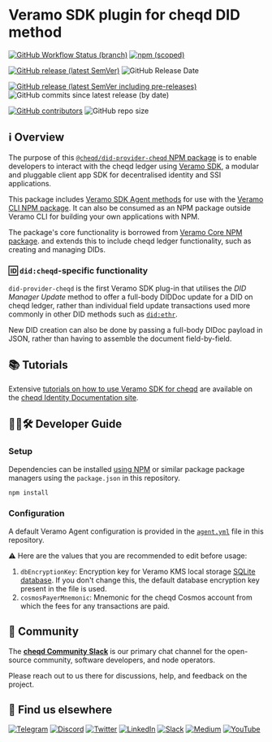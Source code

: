 # Veramo SDK plugin for cheqd DID method

[![GitHub Workflow Status (branch)](https://img.shields.io/github/workflow/status/cheqd/did-provider-cheqd/Workflow%20Dispatch/main?label=Lint%2C%20Build%2C%20Test&style=flat-square)](https://github.com/cheqd/did-provider-cheqd/actions/workflows/dispatch.yml) [![npm (scoped)](https://img.shields.io/npm/v/@cheqd/did-provider-cheqd?style=flat-square)](https://www.npmjs.com/package/@cheqd/did-provider-cheqd)

[![GitHub release (latest SemVer)](https://img.shields.io/github/v/release/cheqd/did-provider-cheqd?color=green&label=stable&sort=semver&style=flat-square)](https://github.com/cheqd/did-provider-cheqd/releases/latest) ![GitHub Release Date](https://img.shields.io/github/release-date/cheqd/did-provider-cheqd?style=flat-square)

[![GitHub release (latest SemVer including pre-releases)](https://img.shields.io/github/v/release/cheqd/did-provider-cheqd?include_prereleases&label=latest%20%28incl.%20pre-release%29&sort=semver&style=flat-square)](https://github.com/cheqd/did-provider-cheqd/releases/) ![GitHub commits since latest release (by date)](https://img.shields.io/github/commits-since/cheqd/did-provider-cheqd/latest?style=flat-square)

[![GitHub contributors](https://img.shields.io/github/contributors/cheqd/did-provider-cheqd?style=flat-square)](https://github.com/cheqd/did-provider-cheqd/graphs/contributors) ![GitHub repo size](https://img.shields.io/github/repo-size/cheqd/did-provider-cheqd?style=flat-square)

## ℹ️ Overview

The purpose of this [`@cheqd/did-provider-cheqd` NPM package](https://www.npmjs.com/package/@cheqd/did-provider-cheqd) is to enable developers to interact with the cheqd ledger using [Veramo SDK](https://veramo.io/), a modular and pluggable client app SDK for decentralised identity and SSI applications.

This package includes [Veramo SDK Agent methods](https://veramo.io/docs/veramo_agent/plugins) for use with the [Veramo CLI NPM package](https://www.npmjs.com/package/@veramo/cli). It can also be consumed as an NPM package outside Veramo CLI for building your own applications with NPM.

The package's core functionality is borrowed from [Veramo Core NPM package](https://www.npmjs.com/package/@veramo/core). and extends this to include cheqd ledger functionality, such as creating and managing DIDs.

### 🆔 `did:cheqd`-specific functionality

`did-provider-cheqd` is the first Veramo SDK plug-in that utilises the *DID Manager Update* method to offer a full-body DIDDoc update for a DID on cheqd ledger, rather than individual field update transactions used more commonly in other DID methods such as [`did:ethr`](https://developer.uport.me/ethr-did/docs/index).

New DID creation can also be done by passing a full-body DIDoc payload in JSON, rather than having to assemble the document field-by-field.

## 📚 Tutorials

Extensive [tutorials on how to use Veramo SDK for cheqd](https://docs.cheqd.io/identity/tutorials/dids/veramo-cli-sdk) are available on the [cheqd Identity Documentation site](https://docs.cheqd.io/identity/).

## 🧑‍💻🛠 Developer Guide

### Setup

Dependencies can be installed [using NPM](https://docs.npmjs.com/cli/v8/commands) or similar package package managers using the `package.json` in this repository.

```bash
npm install
```

### Configuration

A default Veramo Agent configuration is provided in the [`agent.yml`](https://github.com/cheqd/did-provider-cheqd/blob/main/agent.yml) file in this repository.

⚠️ Here are the values that you are recommended to edit before usage:

1. `dbEncryptionKey`: Encryption key for Veramo KMS local storage [SQLite database](https://www.sqlite.org/index.html). If you don't change this, the default database encryption key present in the file is used.
2. `cosmosPayerMnemonic`: Mnemonic for the cheqd Cosmos account from which the fees for any transactions are paid.

## 💬 Community

The [**cheqd Community Slack**](http://cheqd.link/join-cheqd-slack) is our primary chat channel for the open-source community, software developers, and node operators.

Please reach out to us there for discussions, help, and feedback on the project.

## 🙋 Find us elsewhere

[![Telegram](https://img.shields.io/badge/Telegram-2CA5E0?style=for-the-badge\&logo=telegram\&logoColor=white)](https://t.me/cheqd) [![Discord](https://img.shields.io/badge/Discord-7289DA?style=for-the-badge\&logo=discord\&logoColor=white)](http://cheqd.link/discord-github) [![Twitter](https://img.shields.io/badge/Twitter-1DA1F2?style=for-the-badge\&logo=twitter\&logoColor=white)](https://twitter.com/intent/follow?screen\_name=cheqd\_io) [![LinkedIn](https://img.shields.io/badge/LinkedIn-0077B5?style=for-the-badge\&logo=linkedin\&logoColor=white)](http://cheqd.link/linkedin) [![Slack](https://img.shields.io/badge/Slack-4A154B?style=for-the-badge\&logo=slack\&logoColor=white)](http://cheqd.link/join-cheqd-slack) [![Medium](https://img.shields.io/badge/Medium-12100E?style=for-the-badge\&logo=medium\&logoColor=white)](https://blog.cheqd.io) [![YouTube](https://img.shields.io/badge/YouTube-FF0000?style=for-the-badge\&logo=youtube\&logoColor=white)](https://www.youtube.com/channel/UCBUGvvH6t3BAYo5u41hJPzw/)
